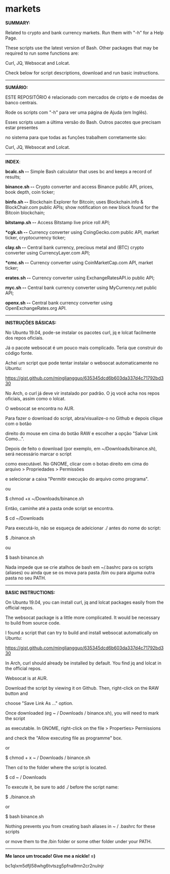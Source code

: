 # markets
<b>SUMMARY:</b>

Related to crypto and bank currency markets. Run them with "-h" for a Help Page.

These scripts use the latest version of Bash. Other packages that may be required to run some functions are:

Curl, JQ, Websocat and Lolcat.

Check below for script descriptions, download and run basic instructions.

-------------------------------------------------------------------------------------------------

<b>SUMÁRIO:</b>

ESTE REPOSITÓRIO é relacionado com mercados de cripto e de moedas de banco centrais.

Rode os scripts com "-h" para ver uma página de Ajuda (em Inglês).

Esses scripts usam a última versão do Bash. Outros pacotes que precisam estar presentes

no sistema para que todas as funções trabalhem corretamente são:

Curl, JQ, Websocat and Lolcat.

-------------------------------------------------------------------------------------------------

<b>INDEX</b>:

<b>bcalc.sh --</b> Simple Bash calculator that uses bc and keeps a record of results;

<b>binance.sh --</b> Crypto converter and access Binance public API, prices, book depth, coin ticker;

<b>binfo.sh --</b> Blockchain Explorer for Bitcoin; uses Blockchain.info & BlockChair.com public APIs; show notification on new block found for the Bitcoin blockchain;

<b>bitstamp.sh --</b> Access Bitstamp live price roll API;

<b>*cgk.sh --</b> Currency converter using CoingGecko.com public API, market ticker, cryptocurrency ticker;

<b>clay.sh --</b> Central bank currency, precious metal and (BTC) crypto converter using CurrencyLayer.com API;

<b>*cmc.sh --</b> Currency converter using CoinMarketCap.com API, market ticker;

<b>erates.sh --</b> Currency converter using ExchangeRatesAPI.io public API;

<b>myc.sh --</b> Central bank currency converter using MyCurrency.net public API;

<b>openx.sh --</b> Central bank currency converter using OpenExchangeRates.org API.

-------------------------------------------------------------------------------------------------

<b>INSTRUÇÕES BÁSICAS:</b>

No Ubuntu 19.04, pode-se instalar os pacotes curl, jq e lolcat facilmente dos repos oficiais.

Já o pacote websocat é um pouco mais complicado. Teria que construir do código fonte.

Achei um script que pode tentar instalar o websocat automaticamente no Ubuntu:

https://gist.github.com/mingliangguo/635345dcd6b603da337d4c71792bd330


No Arch, o curl já deve vir instalado por padrão. O jq você acha nos repos oficiais, assim como o lolcat.

O websocat se encontra no AUR.


Para fazer o download do script, abra/visualize-o no Github e depois clique com o botão

direito do mouse em cima do botão RAW e escolher a opção "Salvar Link Como...".

Depois de feito o download (por exemplo, em ~/Downloads/binance.sh), será necessário marcar o script

como executável. No GNOME, clicar com o botao direito em cima do arquivo > Propriedades > Permissões 

e selecionar a caixa "Permitir execução do arquivo como programa".

ou

$ chmod +x ~/Downloads/binance.sh

Então, caminhe até a pasta onde script se encontra.

$ cd ~/Downloads


Para executá-lo, não se esqueça de adeicionar ./ antes do nome do script:

$ ./binance.sh

ou

$ bash binance.sh


Nada impede que se crie atalhos de bash em ~/.bashrc para os scripts (aliases)
ou ainda que se os mova para pasta /bin ou para alguma outra pasta no seu PATH.

-------------------------------------------------------------------------------------------------

<b>BASIC INSTRUCTIONS:</b>

On Ubuntu 19.04, you can install curl, jq and lolcat packages easily from the official repos.

The websocat package is a little more complicated. It would be necessary to build from source code.

I found a script that can try to build and install websocat automatically on Ubuntu:

https://gist.github.com/mingliangguo/635345dcd6b603da337d4c71792bd330


In Arch, curl should already be installed by default. You find jq and lolcat in the official repos.

Websocat is at AUR.


Download the script by viewing it on Github. Then, right-click on the RAW button and

choose "Save Link As ..." option.


Once downloaded (eg ~ / Downloads / binance.sh), you will need to mark the script

as executable. In GNOME, right-click on the file > Properties> Permissions

and check the "Allow executing file as programme" box.

or

$ chmod + x ~ / Downloads / binance.sh


Then cd to the folder where the script is located.

$ cd ~ / Downloads


To execute it, be sure to add ./ before the script name:

$ ./binance.sh

or

$ bash binance.sh


Nothing prevents you from creating bash aliases in ~ / .bashrc for these scripts

or move them to the /bin folder or some other folder under your PATH.

-------------------------------------------------------------------------------------------------
<b>Me lance um trocado!
   Give me a nickle! =)</b>

bc1qlxm5dfjl58whg6tvtszg5pfna9mn2cr2nulnjr

